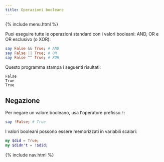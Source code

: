 ```yaml
---
title: Operazioni booleane
---
```


{% include menu.html %}

Puoi eseguire tutte le operazioni standard con i valori booleani: AND, OR e OR esclusivo (o XOR):

```raku
say False && True; # AND
say False || True; # OR
say False ^^ True; # XOR
```

Questo programma stampa i seguenti risultati:

    False
    True
    True

## Negazione

Per negare un valore booleano, usa l'operatore prefisso `!`:

```raku
say !False; # True
```

I valori booleani possono essere memorizzati in variabili scalari:

```raku
my $did = True;
my $didn't = !$did;
```

{% include nav.html %}